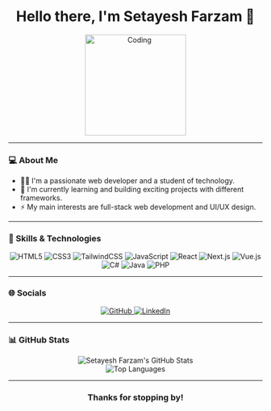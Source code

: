 <h1 align="center">Hello there, I'm Setayesh Farzam 👋</h1>
<p align="center">
  <img src="http://googleusercontent.com/image_collection/image_retrieval/3242853708250636233_0" alt="Coding" width="200"/>
</p>

---

### 💻 About Me

* 🧑‍💻 I'm a passionate web developer and a student of technology.
* 🌱 I'm currently learning and building exciting projects with different frameworks.
* ⚡️ My main interests are full-stack web development and UI/UX design.

---

### 🚀 Skills & Technologies

<div align="center">
  <img src="https://img.shields.io/badge/HTML5-E34F26?style=for-the-badge&logo=html5&logoColor=white" alt="HTML5">
  <img src="https://img.shields.io/badge/CSS3-1572B6?style=for-the-badge&logo=css3&logoColor=white" alt="CSS3">
  <img src="https://img.shields.io/badge/tailwindcss-%2338B2AC.svg?style=for-the-badge&logo=tailwind-css&logoColor=white" alt="TailwindCSS">
  <img src="https://img.shields.io/badge/javascript-%23323330.svg?style=for-the-badge&logo=javascript&logoColor=%23F7DF1E" alt="JavaScript">
  <img src="https://img.shields.io/badge/react-%2320232A.svg?style=for-the-badge&logo=react&logoColor=%2361DAFB" alt="React">
  <img src="https://img.shields.io/badge/next.js-000000?style=for-the-badge&logo=next.js&logoColor=white" alt="Next.js">
  <img src="https://img.shields.io/badge/vue.js-4FC08D?style=for-the-badge&logo=vuedotjs&logoColor=white" alt="Vue.js">
  <img src="https://img.shields.io/badge/c%23-239120?style=for-the-badge&logo=c-sharp&logoColor=white" alt="C#">
  <img src="https://img.shields.io/badge/java-%23ED8B00.svg?style=for-the-badge&logo=openjdk&logoColor=white" alt="Java">
  <img src="https://img.shields.io/badge/php-%23777BB4.svg?style=for-the-badge&logo=php&logoColor=white" alt="PHP">
</div>

---

### 🌐 Socials

<div align="center">
  <a href="https://github.com/setayeshfarzam" target="_blank" rel="noopener noreferrer">
    <img src="https://img.shields.io/badge/GitHub-100000?style=for-the-badge&logo=github&logoColor=white" alt="GitHub">
  </a>
  <a href="https://linkedin.com/in/setayeshfarzam" target="_blank" rel="noopener noreferrer">
    <img src="https://img.shields.io/badge/LinkedIn-0077B5?style=for-the-badge&logo=linkedin&logoColor=white" alt="LinkedIn">
  </a>
</div>

---

### 📊 GitHub Stats

<div align="center">
  <img src="https://github-readme-stats.vercel.app/api?username=setayeshfarzam&show_icons=true&theme=dark" alt="Setayesh Farzam's GitHub Stats">
  <br>
  <img src="https://github-readme-stats.vercel.app/api/top-langs/?username=setayeshfarzam&layout=compact&theme=dark" alt="Top Languages">
</div>

---

<h3 align="center">Thanks for stopping by!</h3>
